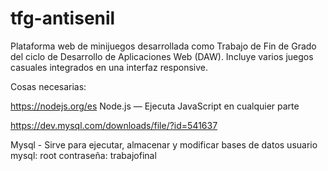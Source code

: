 # tfg-antisenil
Plataforma web de minijuegos desarrollada como Trabajo de Fin de Grado del ciclo de Desarrollo de Aplicaciones Web (DAW). Incluye varios juegos casuales integrados en una interfaz responsive.

Cosas necesarias: 

https://nodejs.org/es
Node.js — Ejecuta JavaScript en cualquier parte

https://dev.mysql.com/downloads/file/?id=541637

Mysql - Sirve para ejecutar, almacenar y modificar bases de datos
usuario mysql: root
contraseña: trabajofinal